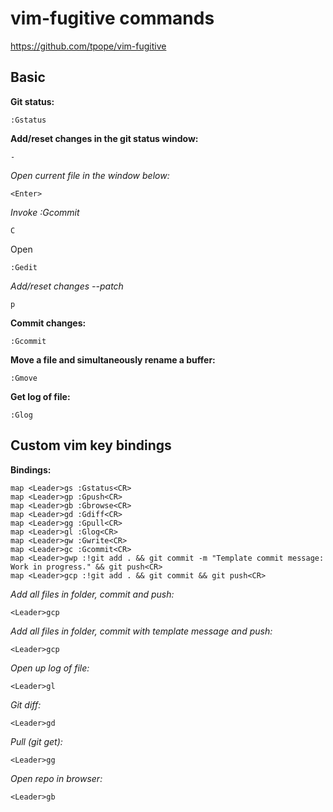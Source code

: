 # vim-fugitive commands

https://github.com/tpope/vim-fugitive

## Basic

**Git status:**

~~~~
:Gstatus
~~~~

**Add/reset changes in the git status window:**

~~~~
- 
~~~~

*Open current file in the window below:*

~~~~
<Enter>
~~~~


*Invoke :Gcommit*

~~~~
C 
~~~~


Open 

~~~~
:Gedit
~~~~

*Add/reset changes --patch*

~~~~
p
~~~~

**Commit changes:**

~~~~
:Gcommit
~~~~

**Move a file and simultaneously rename a buffer:**

~~~~
:Gmove
~~~~

**Get log of file:**

~~~~
:Glog
~~~~

## Custom vim key bindings

**Bindings:**

~~~~
map <Leader>gs :Gstatus<CR>
map <Leader>gp :Gpush<CR>
map <Leader>gb :Gbrowse<CR>
map <Leader>gd :Gdiff<CR>
map <Leader>gg :Gpull<CR>
map <Leader>gl :Glog<CR>
map <Leader>gw :Gwrite<CR>
map <Leader>gc :Gcommit<CR>
map <Leader>gwp :!git add . && git commit -m "Template commit message: Work in progress." && git push<CR>
map <Leader>gcp :!git add . && git commit && git push<CR>
~~~~

*Add all files in folder, commit and push:*

~~~~
<Leader>gcp
~~~~

*Add all files in folder, commit with template message and push:*

~~~~
<Leader>gcp
~~~~

*Open up log of file:*

~~~~
<Leader>gl
~~~~

*Git diff:*

~~~~
<Leader>gd
~~~~

*Pull (git get):*

~~~~
<Leader>gg
~~~~

*Open repo in browser:*

~~~~
<Leader>gb
~~~~
